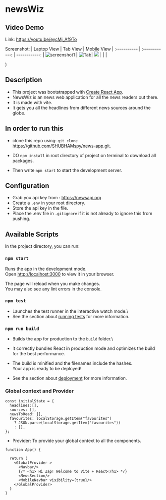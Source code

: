 # newsWiz

## Video Demo

Link: https://youtu.be/eycMj_Af9To

Screenshot: 
  | Laptop View                                     | Tab View                           |  Mobile View
  | :-----------                                    | :------------:                     |  ------------:
  | ![screenshot1](./public/images/Screenshot.jpeg) | ![Tab](./public/images/Tablet.jpeg)| ![](./public/images/Mobile.jpeg)
  |                                                 |                                    |

) 

## Description

- This project was bootstrapped with [Create React App](https://github.com/facebook/create-react-app).
-  NewsWiz is an news web application for all the news readers out there.
- It is made with vite.
- It gets you all the headlines from different news sources around the globe.

## In order to run this
- clone this repo using: `git clone` https://github.com/SHUBHAMspy/news-app.git.

- DO `npm install` in root directory of project on terminal to download all packages.
- Then write `npm start` to start the development server.

## Configuration
- Grab you api key from : https://newsapi.org. 
- Create a `.env` in your root directory.
- Store the api key in the file.
- Place the .env file in `.gitignore` if it is not already to ignore this from pushing. 

## Available Scripts

In the project directory, you can run:

### `npm start`

Runs the app in the development mode.\
Open [http://localhost:3000](http://localhost:3000) to view it in your browser.

The page will reload when you make changes.\
You may also see any lint errors in the console.

### `npm test`

- Launches the test runner in the interactive watch mode.\
- See the section about [running tests](https://facebook.github.io/create-react-app/docs/running-tests) for more information.

### `npm run build`

- Builds the app for production to the `build` folder.\
- It correctly bundles React in production mode and optimizes the build for the best performance.

- The build is minified and the filenames include the hashes.\
Your app is ready to be deployed!

- See the section about [deployment](https://facebook.github.io/create-react-app/docs/deployment) for more information.

### Global context and Provider

```
const initialState = {
  headlines:[],
  sources: [],
  newsToRead: {},
  favourites: localStorage.getItem("favourites")
    ? JSON.parse(localStorage.getItem("favourites"))
    : [],
};
```

-  Provider: To provide your global context to all the components.
```
function App() {
  
  return (
    <GlobalProvider >
      <Navbar/>
      {/* <h1> Hi Zap! Welcome to Vite + React</h1> */}
      <NewsSection/>
      <MobileNavbar visibility={true}/>
    </GlobalProvider>
  )
}
```